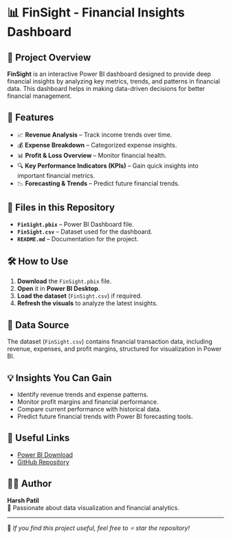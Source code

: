# 📊 FinSight - Financial Insights Dashboard

## 📌 Project Overview
**FinSight** is an interactive Power BI dashboard designed to provide deep financial insights by analyzing key metrics, trends, and patterns in financial data. This dashboard helps in making data-driven decisions for better financial management.

## 🚀 Features
- 📈 **Revenue Analysis** – Track income trends over time.
- 💰 **Expense Breakdown** – Categorized expense insights.
- 📊 **Profit & Loss Overview** – Monitor financial health.
- 🔍 **Key Performance Indicators (KPIs)** – Gain quick insights into important financial metrics.
- 📉 **Forecasting & Trends** – Predict future financial trends.

## 📂 Files in this Repository
- **`FinSight.pbix`** – Power BI Dashboard file.
- **`FinSight.csv`** – Dataset used for the dashboard.
- **`README.md`** – Documentation for the project.

## 🛠️ How to Use
1. **Download** the `FinSight.pbix` file.
2. **Open** it in **Power BI Desktop**.
3. **Load the dataset** (`FinSight.csv`) if required.
4. **Refresh the visuals** to analyze the latest insights.

## 📎 Data Source
The dataset (`FinSight.csv`) contains financial transaction data, including revenue, expenses, and profit margins, structured for visualization in Power BI.

## 💡 Insights You Can Gain
- Identify revenue trends and expense patterns.
- Monitor profit margins and financial performance.
- Compare current performance with historical data.
- Predict future financial trends with Power BI forecasting tools.

## 🔗 Useful Links
- [Power BI Download](https://powerbi.microsoft.com/)
- [GitHub Repository](https://github.com/patilharsh1620/Power-BI)

## 👨‍💻 Author
**Harsh Patil**  
🚀 Passionate about data visualization and financial analytics.

---

📢 _If you find this project useful, feel free to ⭐ star the repository!_
